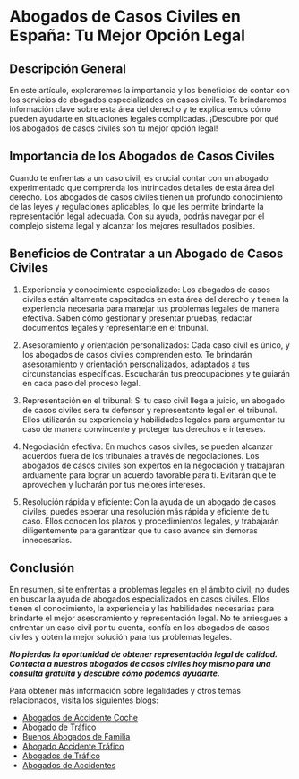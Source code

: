 # Abogados de Casos Civiles en España: Tu Mejor Opción Legal

## Descripción General

En este artículo, exploraremos la importancia y los beneficios de contar con los servicios de abogados especializados en casos civiles. Te brindaremos información clave sobre esta área del derecho y te explicaremos cómo pueden ayudarte en situaciones legales complicadas. ¡Descubre por qué los abogados de casos civiles son tu mejor opción legal!

## Importancia de los Abogados de Casos Civiles

Cuando te enfrentas a un caso civil, es crucial contar con un abogado experimentado que comprenda los intrincados detalles de esta área del derecho. Los abogados de casos civiles tienen un profundo conocimiento de las leyes y regulaciones aplicables, lo que les permite brindarte la representación legal adecuada. Con su ayuda, podrás navegar por el complejo sistema legal y alcanzar los mejores resultados posibles.

## Beneficios de Contratar a un Abogado de Casos Civiles

1. Experiencia y conocimiento especializado: Los abogados de casos civiles están altamente capacitados en esta área del derecho y tienen la experiencia necesaria para manejar tus problemas legales de manera efectiva. Saben cómo gestionar y presentar pruebas, redactar documentos legales y representarte en el tribunal.

2. Asesoramiento y orientación personalizados: Cada caso civil es único, y los abogados de casos civiles comprenden esto. Te brindarán asesoramiento y orientación personalizados, adaptados a tus circunstancias específicas. Escucharán tus preocupaciones y te guiarán en cada paso del proceso legal.

3. Representación en el tribunal: Si tu caso civil llega a juicio, un abogado de casos civiles será tu defensor y representante legal en el tribunal. Ellos utilizarán su experiencia y habilidades legales para argumentar tu caso de manera convincente y proteger tus derechos e intereses.

4. Negociación efectiva: En muchos casos civiles, se pueden alcanzar acuerdos fuera de los tribunales a través de negociaciones. Los abogados de casos civiles son expertos en la negociación y trabajarán arduamente para lograr un acuerdo favorable para ti. Evitarán que te aprovechen y lucharán por tus mejores intereses.

5. Resolución rápida y eficiente: Con la ayuda de un abogado de casos civiles, puedes esperar una resolución más rápida y eficiente de tu caso. Ellos conocen los plazos y procedimientos legales, y trabajarán diligentemente para garantizar que tu caso avance sin demoras innecesarias.

## Conclusión

En resumen, si te enfrentas a problemas legales en el ámbito civil, no dudes en buscar la ayuda de abogados especializados en casos civiles. Ellos tienen el conocimiento, la experiencia y las habilidades necesarias para brindarte el mejor asesoramiento y representación legal. No te arriesgues a enfrentar un caso civil por tu cuenta, confía en los abogados de casos civiles y obtén la mejor solución para tus problemas legales.

***No pierdas la oportunidad de obtener representación legal de calidad. Contacta a nuestros abogados de casos civiles hoy mismo para una consulta gratuita y descubre cómo podemos ayudarte.***

Para obtener más información sobre legalidades y otros temas relacionados, visita los siguientes blogs:

- [Abogados de Accidente Coche](/abogados-accidente-coche)
- [Abogado de Tráfico](/abogado-de-transito)
- [Buenos Abogados de Familia](/buenos-abogados-de-familia)
- [Abogado Accidente Tráfico](/abogado-accidente-trafico)
- [Abogados de Tráfico](/abogados-de-trafico)
- [Abogados de Accidentes](/abogados-de-accidentes)